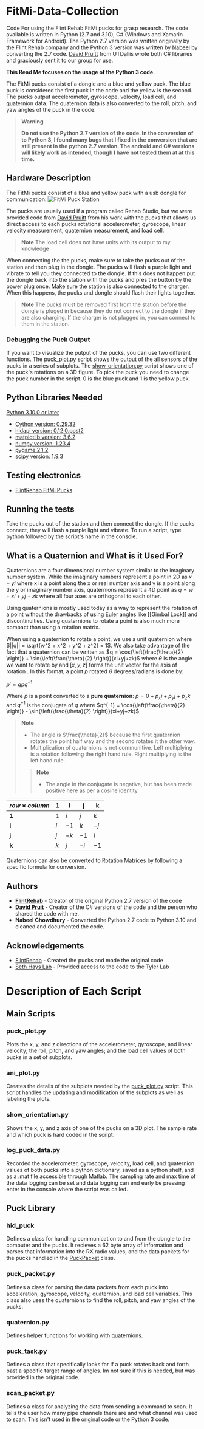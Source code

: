 # FitMi-Data-Collection
Code For using the Flint Rehab FitMi pucks for grasp research. The code available is written in Python (2.7 and 3.10), C# (Windows and Xamarin Framework for Android).
The Python 2.7 version was written originally by the Flint Rehab company and the Python 3 version was written by [Nabeel](#authors) by converting the 2.7 code.
[David Pruitt](#author) from UTDallis wrote both C# libraries and graciously sent it to our group for use.

**This Read Me focuses on the usage of the Python 3 code.**

The FitMi pucks consist of a dongle and a blue and yellow puck. The blue puck is considered the first puck in the code and the yellow is the second. The pucks output
accelerometer, gyroscope, velocity, load cell, and quaternion data. The quaternion data is also converted to the roll, pitch, and yaw angles of the puck in the code.

> **Warning**
>
> **Do not use the Python 2.7 version of the code. In the conversion of to Python 3, I found many bugs that I fixed in the conversion that are still present in the
> python 2.7 version. The android and C# versions will likely work as intended, though I have not tested them at at this time.**

## Hardware Description
The FitMi pucks consist of a blue and yellow puck with a usb dongle for communication:
![FitMi Puck Station](https://github.com/CaseFNI/FitMi-Data-Collection/blob/main/Media/FitMi%20Pucks.png)

The pucks are usually used if a program called Rehab Studio, but we were provided code from [David Pruitt](#authors) from his work with the pucks that allows us direct
access to each pucks rotational accelerometer, gyroscope, linear velocity measurement, quaternion measurement, and load cell.

> **Note**
> The load cell does not have units with its output to my knowledge

When connecting the the pucks, make sure to take the pucks out of the station and then plug in the dongle. The pucks will flash a purple light and vibrate to tell you
they connected to the dongle. If this does not happen put the dongle back into the station with the pucks and pres the button by the power plug once. Make sure the
station is also connected to the charger. When this happens, the pucks and dongle should flash their lights together.

> **Note**
> The pucks must be removed first from the station before the dongle is pluged in because they do not connect to the dongle if they are also charging. If the charger
is not plugged in, you can connect to them in the station.

### Debugging the Puck Output

If you want to visualize the putput of the pucks, you can use two different functions. The [puck_plot.py](#puck_plotpy) script shows the output of the all sensors
of the pucks in a series of subplots. The [show_orientation.py](#show_orientationpy) script shows one of the puck's rotations on a 3D figure. To pick the puck you need
to change the puck number in the script. 0 is the blue puck and 1 is the yellow puck.

## Python Libraries Needed

[Python 3.10.0 or later](https://www.python.org/)
- [Cython version: 0.29.32](https://pypi.org/project/Cython/)
- [hidapi version: 0.12.0.post2](https://pypi.org/project/hidapi/)
- [matplotlib version: 3.6.2](https://pypi.org/project/matplotlib/)
- [numpy version: 1.23.4](https://pypi.org/project/numpy/)
- [pygame 2.1.2](https://pypi.org/project/pygame/)
- [scipy version: 1.9.3](https://pypi.org/project/scipy/)

## Testing electronics

* [FlintRehab FitMi Pucks](https://www.flintrehab.com/product/fitmi/)

## Running the tests

Take the pucks out of the station and then connect the dongle. If the pucks connect, they will flash a purple light and vibrate. To run a script, type python followed
by the script's name in the console.

## What is a Quaternion and What is it Used For?

Quaternions are a four dimensional number system similar to the imaginary number system. While the imaginary numbers represent a point in 2D as $x+yi$ where x is a point along the x or real number axis and y is a point along the y or imaginary number axis, quaternions represent a 4D point as $q=w+xi+yj+zk$ where all four axes are orthogonal to each other.

Using quaternions is mostly used today as a way to represent the rotation of a point without the drawbacks of using Euler angles like [[Gimbal Lock]] and discontinuities. Using quaternions to rotate a point is also much more compact than using a rotation matrix.

When using a quaternion to rotate a point, we use a unit quaternion where $||q|| = \sqrt{w^2 + x^2 + y^2 + z^2} = 1$. We also take advantage of the fact that a quaternion can be written as $q = \cos{\left(\frac{\theta}{2} \right)} + \sin{\left(\frac{\theta}{2} \right)}(xi+yj+zk)$  where $\theta$ is the angle we want to rotate by and $[x, y, z]$ forms the unit vector for the axis of rotation . In this format, a point $p$ rotated $\theta$ degrees/radians is done by:

$p' = qpq^{-1}$

Where $p$ is a point converted to a **pure quaternion**: $p = 0 + p_x i + p_y j + p_z k$ and $q^{-1}$ is the conjugate of $q$ where $q^{-1} = \cos{\left(\frac{\theta}{2} \right)} - \sin{\left(\frac{\theta}{2} \right)}(xi+yj+zk)$
> **Note**
> - The angle is $\frac{\theta}{2}$ because the first quaternion rotates the point half way and the second rotates it the other way.
> - Multiplication of quaternions is not communitive. Left multiplying is a rotation following the right hand rule. Right multiplying is the left hand rule.
> > **Note**
> > - The angle in the conjugate is negative, but has been made positive here as per a cosine identity

| $row \times column$  | **$\boldsymbol{1}$** | **$\boldsymbol{i}$** | **$\boldsymbol{j}$** | **$\boldsymbol{k}$** |
| -------------------- | -------------------- | -------------------- | -------------------- | -------------------- |
| **$\boldsymbol{1}$** | $1$                  | $i$                  | $j$                  | $k$                  |
| **$\boldsymbol{i}$** | $i$                  | $-1$                 | $k$                  | $-j$                 |
| **$\boldsymbol{j}$** | $j$                  | $-k$                 | $-1$                 | $i$                  |
| **$\boldsymbol{k}$** | $k$                  | $j$                  | $-i$                 | $-1$                 |

Quaternions can also be converted to Rotation Matrices by following a specific formula for conversion.

## Authors

- [**FlintRehab**](https://www.flintrehab.com/) - Creator of the original Python 2.7 version of the code
- [**David Pruit**](https://www.researchgate.net/profile/David-Pruitt) - Creator of the C# versions of the code and the person who shared the code with me.
- **Nabeel Chowdhury** - Converted the Python 2.7 code to Python 3.10 and cleaned and documented the code.

## Acknowledgements

- [FlintRehab](https://www.flintrehab.com/) - Created the pucks and made the original code
- [Seth Hays Lab](https://research.utdallas.edu/blog/dr-seth-hays-neuroplasticity-and-the-wandering-nerve) - Provided access to the code to the Tyler Lab

# Description of Each Script

## Main Scripts

### puck_plot.py

Plots the x, y, and z directions of the accelerometer, gyroscope, and linear velocity; the roll, pitch, and yaw angles; and the load cell values of both pucks in a set
of subplots.

### ani_plot.py

Creates the details of the subplots needed by the [puck_plot.py](#puck_plotpy) script. This script handles the updating and modification of the subplots as well as
labeling the plots.

### show_orientation.py

Shows the x, y, and z axis of one of the pucks on a 3D plot. The sample rate and which puck is hard coded in the script.

### log_puck_data.py

Recorded the accelerometer, gyroscope, velocity, load cell, and quaternion values of both pucks into a python dictionary, saved as a python shelf, and as a .mat file
accessible through Matlab. The sampling rate and max time of the data logging can be set and data logging can end early be pressing enter in the console where the
script was called.

## Puck Library

### hid_puck

Defines a class for handling communication to and from the dongle to the computer and the pucks. It recieves a 62 byte array of information and parses that information
into the RX radio values, and the data packets for the pucks handled in the [PuckPacket](puck_packetpy) class.

### puck_packet.py

Defines a class for parsing the data packets from each puck into acceleration, gyroscope, velocity, quaternion, and load cell variables. This class also uses the
quaternions to find the roll, pitch, and yaw angles of the pucks.

### quaternion.py

Defines helper functions for working with quaternions.

### puck_task.py

Defines a class that specifically looks for if a puck rotates back and forth past a specific target range of angles. Im not sure if this is needed, but was provided in
the original code.

### scan_packet.py

Defines a class for analyzing the data from sending a command to scan. It tells the user how many pipe channels there are and what channel was used to scan. This isn't
used in the original code or the Python 3 code.
